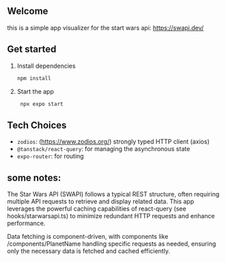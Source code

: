 
## Welcome

this is a simple app visualizer for the start wars api: https://swapi.dev/

## Get started

1. Install dependencies

   ```bash
   npm install
   ```

2. Start the app

   ```bash
    npx expo start
   ```



## Tech Choices

- `zodios`: (https://www.zodios.org/) strongly typed HTTP client (axios)
- `@tanstack/react-query`: for managing the asynchronous state
- `expo-router`: for routing


## some notes:

The Star Wars API (SWAPI) follows a typical REST structure, often requiring multiple API requests to retrieve and display related data. This app leverages the powerful caching capabilities of react-query (see hooks/starwarsapi.ts) to minimize redundant HTTP requests and enhance performance.

Data fetching is component-driven, with components like /components/PlanetName handling specific requests as needed, ensuring only the necessary data is fetched and cached efficiently.